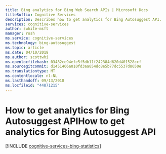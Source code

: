 ```yaml
---
title: Bing analytics for Bing Web Search APIs | Microsoft Docs
titleSuffix: Cognitive Services
description: Describes how to get analytics for Bing Autosuggest API.
services: cognitive-services
author: swhite-msft
manager: rosh
ms.service: cognitive-services
ms.technology: bing-autosuggest
ms.topic: article
ms.date: 04/10/2018
ms.author: scottwhi
ms.openlocfilehash: 03482ce94efe5f5db11f242384d620d401528ccf
ms.sourcegitcommit: d1451406a010fd3aa854dc8e5b77dc5537d8050e
ms.translationtype: MT
ms.contentlocale: nl-NL
ms.lasthandoff: 09/13/2018
ms.locfileid: "44871215"
---
```

# <a name="how-to-get-analytics-for-bing-autosuggest-api"></a><span data-ttu-id="14bc7-103">How to get analytics for Bing Autosuggest API</span><span class="sxs-lookup"><span data-stu-id="14bc7-103">How to get analytics for Bing Autosuggest API</span></span>

[!INCLUDE [cognitive-services-bing-statistics](../../../includes/cognitive-services-bing-statistics.md)]
